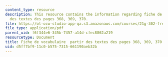 ```yaml
---
content_type: resource
description: This resource contains the information regarding fiche de vocabulaire  partir
  des textes des pages 368, 369, 370.
file: https://ol-ocw-studio-app-qa.s3.amazonaws.com/courses/21g-302-french-ii-fall-2004/d5ff7bf911c0b5757315661190aeb32b_MIT21G_302_F04_vocab_M.pdf
file_type: application/pdf
parent_uid: f6f344e6-345b-7457-a14d-cfec8862a219
resourcetype: Document
title: Fiche de vocabulaire  partir des textes des pages 368, 369, 370
uid: d5ff7bf9-11c0-b575-7315-661190aeb32b
---
```

